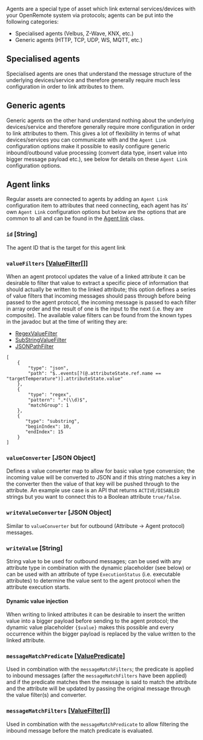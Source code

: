 Agents are a special type of asset which link external services/devices with your OpenRemote system via protocols; agents can be put into the following categories:

* Specialised agents (Velbus, Z-Wave, KNX, etc.)
* Generic agents (HTTP, TCP, UDP, WS, MQTT, etc.)

## Specialised agents
Specialised agents are ones that understand the message structure of the underlying devices/service and therefore generally require much less configuration in order to link attributes to them.

## Generic agents
Generic agents on the other hand understand nothing about the underlying devices/service and therefore generally require more configuration in order to link attributes to them. This gives a lot of flexibility in terms of what devices/services you can communicate with and the `Agent Link` configuration options make it possible to easily configure generic inbound/outbound value processing (convert data type, insert value into bigger message payload etc.), see below for details on these `Agent Link` configuration options.

## Agent links
Regular assets are connected to agents by adding an `Agent Link` configuration item to attributes that need connecting, each agent has its' own `Agent Link` configuration options but below are the options that are common to all and can be found in the [Agent link](https://github.com/openremote/openremote/blob/master/model/src/main/java/org/openremote/model/asset/agent/AgentLink.java) class.

### `id` [String]
The agent ID that is the target for this agent link

### `valueFilters` [[ValueFilter](https://github.com/openremote/openremote/blob/master/model/src/main/java/org/openremote/model/value/ValueFilter.java)[]]
When an agent protocol updates the value of a linked attribute it can be desirable to filter that value to extract a specific piece of information that should actually be written to the linked attribute; this option defines a series of value filters that incoming messages should pass through before being passed to the agent protocol, the incoming message is passed to each filter in array order and the result of one is the input to the next (i.e. they are composite). The available value filters can be found from the known types in the javadoc but at the time of writing they are:

* [RegexValueFilter](https://github.com/openremote/openremote/blob/a58951f6780176163bad7f58f79ba2a12eb75eb6/model/src/main/java/org/openremote/model/value/RegexValueFilter.jav)
* [SubStringValueFilter](https://github.com/openremote/openremote/blob/a58951f6780176163bad7f58f79ba2a12eb75eb6/model/src/main/java/org/openremote/model/value/SubStringValueFilter.java)
* [JSONPathFilter](https://github.com/openremote/openremote/blob/a58951f6780176163bad7f58f79ba2a12eb75eb6/model/src/main/java/org/openremote/model/value/JsonPathFilter.java)


```
[
    {
        "type": "json",
        "path": "$..events[?(@.attributeState.ref.name == "targetTemperature")].attributeState.value"
    },
    {
        "type": "regex",
        "pattern": ".*(\\d)$",
        "matchGroup": 1
    },
    {
       "type": "substring",
       "beginIndex": 10,
       "endIndex": 15
    }
]
```

### `valueConverter` [JSON Object]
Defines a value converter map to allow for basic value type conversion; the incoming value will be converted to JSON and if this string matches a key in the converter then the value of that key will be pushed through to the attribute. An example use case is an API that returns `ACTIVE/DISABLED` strings but you want to connect this to a Boolean attribute `true/false`.

### `writeValueConverter` [JSON Object]
Similar to `valueConverter` but for outbound (Attribute -> Agent protocol) messages.

### `writeValue` [String]
String value to be used for outbound messages; can be used with any attribute type in combination with the dynamic placeholder (see below) or can be used with an attribute of type `ExecutionStatus` (i.e. executable attributes) to determine the value sent to the agent protocol when the attribute execution starts.

#### Dynamic value injection
When writing to linked attributes it can be desirable to insert the written value into a bigger payload before sending to the agent protocol; the dynamic value placeholder `{$value}` makes this possible and every occurrence within the bigger payload is replaced by the value written to the linked attribute.

### `messageMatchPredicate` [[ValuePredicate](https://github.com/openremote/openremote/blob/a58951f6780176163bad7f58f79ba2a12eb75eb6/model/src/main/java/org/openremote/model/query/filter/ValuePredicate.java)]
Used in combination with the `messageMatchFilters`; the predicate is applied to inbound messages (after the `messageMatchFilters` have been applied) and if the predicate matches then the message is said to match the attribute and the attribute will be updated by passing the original message through the value filter(s) and converter.

### `messageMatchFilters` [[ValueFilter](https://github.com/openremote/openremote/blob/master/model/src/main/java/org/openremote/model/value/ValueFilter.java)[]]
Used in combination with the `messageMatchPredicate` to allow filtering the inbound message before the match predicate is evaluated.
